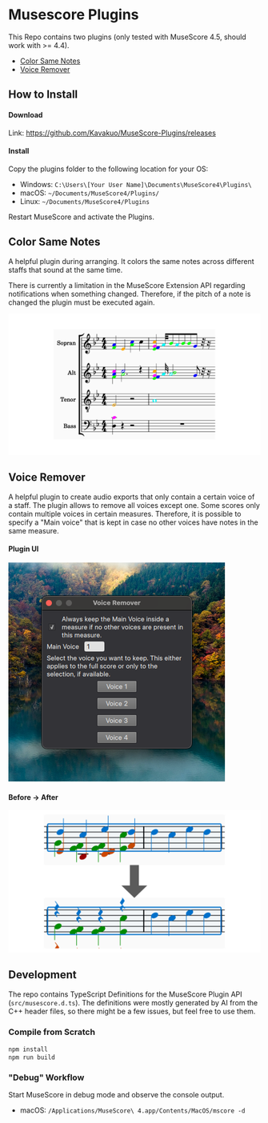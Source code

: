 
# Musescore Plugins
This Repo contains two plugins (only tested with MuseScore 4.5, should work with >= 4.4).
- [Color Same Notes](#color-same-notes)
- [Voice Remover](#voice-remover)

## How to Install

#### Download
Link: https://github.com/Kavakuo/MuseScore-Plugins/releases


#### Install
Copy the plugins folder to the following location for your OS:
- Windows: `C:\Users\[Your User Name]\Documents\MuseScore4\Plugins\`
- macOS: `~/Documents/MuseScore4/Plugins/`
- Linux: `~/Documents/MuseScore4/Plugins`

Restart MuseScore and activate the Plugins.


## Color Same Notes
A helpful plugin during arranging. It colors the same notes across different staffs that sound at the same time.

There is currently a limitation in the MuseScore Extension API regarding notifications when something changed. Therefore, if the pitch of a note is changed the plugin must be executed again.

![](_ColorSameNotes.png)


## Voice Remover
A helpful plugin to create audio exports that only contain a certain voice of a staff. The plugin allows to remove all voices except one. Some scores only contain multiple voices in certain measures. Therefore, it is possible to specify a "Main voice" that is kept in case no other voices have notes in the same measure.

#### Plugin UI

![](Pictures/VoiceRemoverSettings.png)

#### Before -> After
![](_VoiceRemover.png)



## Development
The repo contains TypeScript Definitions for the MuseScore Plugin API (`src/musescore.d.ts`). The definitions were mostly generated by AI from the C++ header files, so there might be a few issues, but feel free to use them.

### Compile from Scratch
```shell
npm install
npm run build

```

### "Debug" Workflow
Start MuseScore in debug mode and observe the console output.
- macOS: `/Applications/MuseScore\ 4.app/Contents/MacOS/mscore -d`


